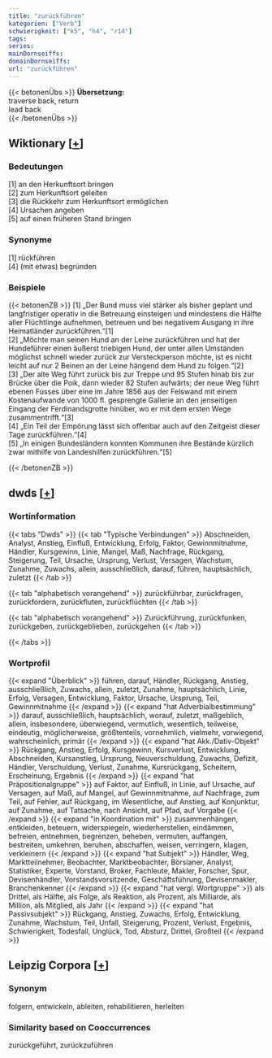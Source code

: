 ```yaml
---
title: "zurückführen"
kategorien: ["Verb"]
schwierigkeit: ["k5", "h4", "r14"]
tags:
series:
mainDornseiffs:
domainDornseiffs:
url: "zurückführen"
---
```


{{< betonenÜbs >}}
**Übersetzung:**  
traverse back, return  
lead back  
{{< /betonenÜbs >}}

## Wiktionary [[+](https://de.wiktionary.org/wiki/zurückführen)]

### Bedeutungen
[1] an den Herkunftsort bringen  
[2] zum Herkunftsort geleiten  
[3] die Rückkehr zum Herkunftsort ermöglichen  
[4] Ursachen angeben  
[5] auf einen früheren Stand bringen  

### Synonyme
[1] rückführen  
[4] (mit etwas) begründen  

### Beispiele
{{< betonenZB >}}
[1] „Der Bund muss viel stärker als bisher geplant und langfristiger operativ in die Betreuung einsteigen und mindestens die Hälfte aller Flüchtlinge aufnehmen, betreuen und bei negativem Ausgang in ihre Heimatländer zurückführen.“[1]  
[2] „Möchte man seinen Hund an der Leine zurückführen und hat der Hundeführer einen äußerst triebigen Hund, der unter allen Umständen möglichst schnell wieder zurück zur Versteckperson möchte, ist es nicht leicht auf nur 2 Beinen an der Leine hängend dem Hund zu folgen.“[2]  
[3] „Der alte Weg führt zurück bis zur Treppe und 95 Stufen hinab bis zur Brücke über die Poik, dann wieder 82 Stufen aufwärts; der neue Weg führt ebenen Fusses über eine im Jahre 1856 aus der Felswand mit einem Kostenaufwande von 1000 fl. gesprengte Gallerie an den jenseitigen Eingang der Ferdinandsgrotte hinüber, wo er mit dem ersten Wege zusammentrifft.“[3]  
[4] „Ein Teil der Empörung lässt sich offenbar auch auf den Zeitgeist dieser Tage zurückführen.“[4]  
[5] „In einigen Bundesländern konnten Kommunen ihre Bestände kürzlich zwar mithilfe von Landeshilfen zurückführen.“[5]  

{{< /betonenZB >}}


## dwds [[+](https://www.dwds.de/wb/zurückführen)]

### Wortinformation
{{< tabs "Dwds" >}}
{{< tab "Typische Verbindungen" >}}
Abschneiden, Analyst, Anstieg, Einfluß, Entwicklung, Erfolg, Faktor, Gewinnmitnahme, Händler, Kursgewinn, Linie, Mangel, Maß, Nachfrage, Rückgang, Steigerung, Teil, Ursache, Ursprung, Verlust, Versagen, Wachstum, Zunahme, Zuwachs, allein, ausschließlich, darauf, führen, hauptsächlich, zuletzt
{{< /tab >}}

{{< tab "alphabetisch vorangehend" >}}
zurückführbar, zurückfragen, zurückfordern, zurückfluten, zurückflüchten
{{< /tab >}}

{{< tab "alphabetisch vorangehend" >}}
Zurückführung, zurückfunken, zurückgeben, zurückgeblieben, zurückgehen
{{< /tab >}}

{{< /tabs >}}

### Wortprofil
{{< expand "Überblick" >}} führen, darauf, Händler, Rückgang, Anstieg, ausschließlich, Zuwachs, allein, zuletzt, Zunahme, hauptsächlich, Linie, Erfolg, Versagen, Entwicklung, Faktor, Ursache, Ursprung, Teil, Gewinnmitnahme {{< /expand >}}
{{< expand "hat Adverbialbestimmung" >}} darauf, ausschließlich, hauptsächlich, worauf, zuletzt, maßgeblich, allein, insbesondere, überwiegend, vermutlich, wesentlich, teilweise, eindeutig, möglicherweise, größtenteils, vornehmlich, vielmehr, vorwiegend, wahrscheinlich, primär {{< /expand >}}
{{< expand "hat Akk./Dativ-Objekt" >}} Rückgang, Anstieg, Erfolg, Kursgewinn, Kursverlust, Entwicklung, Abschneiden, Kursanstieg, Ursprung, Neuverschuldung, Zuwachs, Defizit, Händler, Verschuldung, Verlust, Zunahme, Kursrückgang, Scheitern, Erscheinung, Ergebnis {{< /expand >}}
{{< expand "hat Präpositionalgruppe" >}} auf Faktor, auf Einfluß, in Linie, auf Ursache, auf Versagen, auf Maß, auf Mangel, auf Gewinnmitnahme, auf Nachfrage, zum Teil, auf Fehler, auf Rückgang, im Wesentliche, auf Anstieg, auf Konjunktur, auf Zunahme, auf Tatsache, nach Ansicht, auf Pfad, auf Vorgabe {{< /expand >}}
{{< expand "in Koordination mit" >}} zusammenhängen, entkleiden, beteuern, widerspiegeln, wiederherstellen, eindämmen, befreien, entnehmen, begrenzen, beheben, vermuten, auffangen, bestreiten, umkehren, beruhen, abschaffen, weisen, verringern, klagen, verkleinern {{< /expand >}}
{{< expand "hat Subjekt" >}} Händler, Weg, Marktteilnehmer, Beobachter, Marktbeobachter, Börsianer, Analyst, Statistiker, Experte, Vorstand, Broker, Fachleute, Makler, Forscher, Spur, Devisenhändler, Vorstandsvorsitzende, Geschäftsführung, Devisenmakler, Branchenkenner {{< /expand >}}
{{< expand "hat vergl. Wortgruppe" >}} als Drittel, als Hälfte, als Folge, als Reaktion, als Prozent, als Milliarde, als Million, als Mitglied, als Jahr {{< /expand >}}
{{< expand "hat Passivsubjekt" >}} Rückgang, Anstieg, Zuwachs, Erfolg, Entwicklung, Zunahme, Wachstum, Teil, Unfall, Steigerung, Prozent, Verlust, Ergebnis, Schwierigkeit, Todesfall, Unglück, Tod, Absturz, Drittel, Großteil {{< /expand >}}

## Leipzig Corpora [[+](https://corpora.uni-leipzig.de/en/res?word=zurückführen&corpusId=deu_newscrawl-public_2018)]


### Synonym
folgern, entwickeln, ableiten, rehabilitieren, herleiten


### Similarity based on Cooccurrences
zurückgeführt, zurückzuführen

